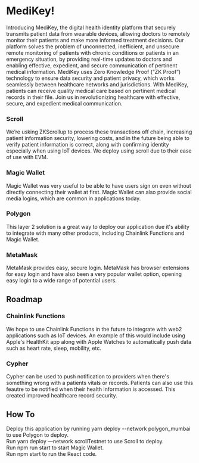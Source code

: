 # MediKey!

Introducing MediKey, the digital health identity platform that securely transmits patient data from wearable devices, allowing doctors to remotely monitor their patients and make more informed treatment decisions. Our platform solves the problem of unconnected, inefficient, and unsecure remote monitoring of patients with chronic conditions or patients in an emergency situation, by providing real-time updates to doctors and enabling effective, expedient, and secure communication of pertinent medical information. MediKey uses Zero Knowledge Proof (”ZK Proof”) technology to ensure data security and patient privacy, which works seamlessly between healthcare networks and jurisdictions. With MediKey, patients can receive quality medical care based on pertinent medical records in their file. Join us in revolutionizing healthcare with effective, secure, and expedient medical communication.


### Scroll
We’re usking ZKScrollup to process these transactions off chain, increasing patient information security, lowering costs, and in the future being able to verify patient information is correct, along with confirming identity especially when using IoT devices. We deploy using scroll due to their ease of use with EVM.



### Magic Wallet
Magic Wallet was very useful to be able to have users sign on even without directly connecting their wallet at first. Magic Wallet can also provide social media logins, which are common in applications today.

### Polygon 
This layer 2 solution is a great way to deploy our application due it's ability to integrate with many other products, including Chainlink Functions and Magic Wallet.

### MetaMask
MetaMask provides easy, secure login. MetaMask has browser extensions for easy login and have also been a very popular wallet option, opening easy login to a wide range of potential users.


## Roadmap

### Chainlink Functions
We hope to use Chainlink Functions in the future to integrate with web2 applications such as IoT devices. An example of this would include using Apple's HealthKit app along with Apple Watches to automatically push data such as heart rate, sleep, mobility, etc.

### Cypher
Cypher can be used to push notification to providers when there's something wrong with a patients vitals or records. Patients can also use this feautre to be notified when their health information is accessed. This created improved healthcare record security.


## How To
Deploy this application by running yarn deploy --network polygon_mumbai to use Polygon to deploy. <br />
Run yarn deploy —network scrollTestnet to use Scroll to deploy. <br />
Run npm run start to start Magic Wallet. <br />
Run npm start to run the React code. <br />

